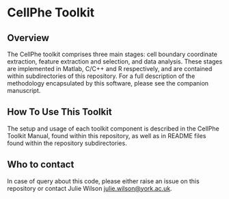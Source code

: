 # CellPhe Toolkit

## Overview
The CellPhe toolkit comprises three main stages: cell boundary coordinate extraction, feature extraction and selection, and data analysis. These stages are implemented in Matlab, C/C++ and R respectively, and are contained within subdirectories of this repository. For a full description of the methodology encapsulated by this software, please see the companion manuscript.

## How To Use This Toolkit
The setup and usage of each toolkit component is described in the CellPhe Toolkit Manual, found within this repository, as well as in README files found within the repository subdirectories.

## Who to contact
In case of query about this code, please either raise an issue on this repository or contact Julie Wilson <julie.wilson@york.ac.uk>.
